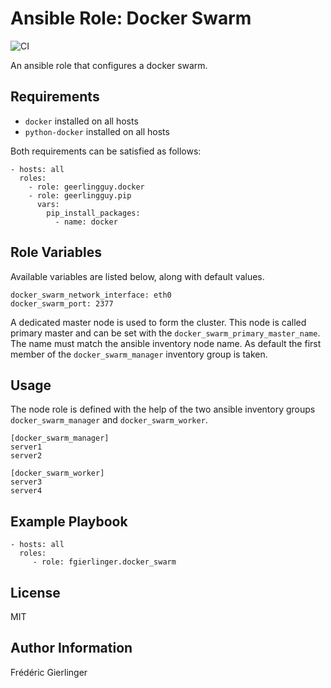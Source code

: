 Ansible Role: Docker Swarm
==========================

![CI](https://github.com/fgierlinger/ansible-role-docker-swarm/workflows/CI/badge.svg?branch=master)

An ansible role that configures a docker swarm.

Requirements
------------

* `docker` installed on all hosts
* `python-docker` installed on all hosts

Both requirements can be satisfied as follows:

    - hosts: all
      roles:
        - role: geerlingguy.docker
        - role: geerlingguy.pip
          vars:
            pip_install_packages:
              - name: docker

Role Variables
--------------

Available variables are listed below, along with default values.

    docker_swarm_network_interface: eth0
    docker_swarm_port: 2377

A dedicated master node is used to form the cluster. This node is called primary master and can be set with the `docker_swarm_primary_master_name`. The name must match the ansible inventory node name. As default the first member of the `docker_swarm_manager` inventory group is taken.

Usage
-----

The node role is defined with the help of the two ansible inventory groups `docker_swarm_manager` and `docker_swarm_worker`.

    [docker_swarm_manager]
    server1
    server2

    [docker_swarm_worker]
    server3
    server4

Example Playbook
----------------

    - hosts: all
      roles:
         - role: fgierlinger.docker_swarm

License
-------

MIT

Author Information
------------------

Frédéric Gierlinger